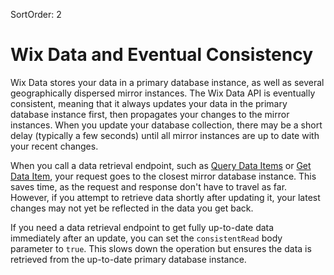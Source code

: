 SortOrder: 2
# Wix Data and Eventual Consistency

Wix Data stores your data in a primary database instance, as well as several geographically dispersed mirror instances. The Wix Data API is eventually consistent, meaning that it always updates your data in the primary database instance first, then propagates your changes to the mirror instances. When you update your database collection, there may be a short delay (typically a few seconds) until all mirror instances are up to date with your recent changes.

When you call a data retrieval endpoint, such as [Query Data Items](/docs/wix-data/data-items/query-data-items) or [Get Data Item](/docs/wix-data/data-items/get-data-item), your request goes to the closest mirror database instance. This saves time, as the request and response don't have to travel as far. However, if you attempt to retrieve data shortly after updating it, your latest changes may not yet be reflected in the data you get back.

If you need a data retrieval endpoint to get fully up-to-date data immediately after an update, you can set the `consistentRead` body parameter to `true`. This slows down the operation but ensures the data is retrieved from the up-to-date primary database instance.
